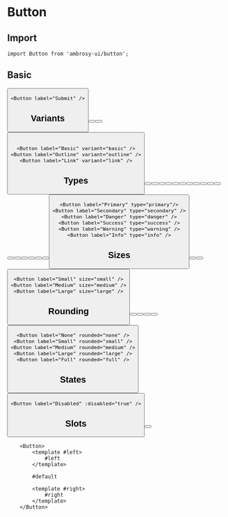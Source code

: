 <script setup>
import Button from '../src/components/Button.vue'
</script>

# Button

## Import

```vue
import Button from 'ambrosy-ui/button';
```

## Basic

<Button
    label="Submit"
/>

```vue
<Button label="Submit" />
```

## Variants

<Button
    class="mr-2"
    label="Basic"
    variant="basic"
/>
<Button
    class="mr-2"
    label="Outline"
    variant="outline"
/>
<Button
    label="Link"
    variant="link"
/>

```vue

<Button label="Basic" variant="basic" />
<Button label="Outline" variant="outline" />
<Button label="Link" variant="link" />
```

## Types

<Button class="mr-2 mb-2" label="Primary" type="primary"/>
<Button class="mr-2 mb-2" label="Secondary" type="secondary" />
<Button class="mr-2 mb-2" label="Danger" type="danger" />
<Button class="mr-2 mb-2" label="Success" type="success" />
<Button class="mr-2 mb-2" label="Warning" type="warning" />
<Button class="mr-2 mb-2" label="Info" type="info" />

<Button class="mr-2 mb-2" label="Primary" variant="outline" type="primary"/>
<Button class="mr-2 mb-2" label="Secondary" variant="outline" type="secondary" />
<Button class="mr-2 mb-2" label="Danger" variant="outline" type="danger" />
<Button class="mr-2 mb-2" label="Success" variant="outline" type="success" />
<Button class="mr-2 mb-2" label="Warning" variant="outline" type="warning" />
<Button class="mr-2 mb-2" label="Info" variant="outline" type="info" />

<Button class="mr-2 mb-2" label="Primary" variant="link" type="primary"/>
<Button class="mr-2 mb-2" label="Secondary" variant="link" type="secondary" />
<Button class="mr-2 mb-2" label="Danger" variant="link" type="danger" />
<Button class="mr-2 mb-2" label="Success" variant="link" type="success" />
<Button class="mr-2 mb-2" label="Warning" variant="link" type="warning" />
<Button class="mr-2 mb-2" label="Info" variant="link" type="info" />

```vue
<Button label="Primary" type="primary"/>
<Button label="Secondary" type="secondary" />
<Button label="Danger" type="danger" />
<Button label="Success" type="success" />
<Button label="Warning" type="warning" />
<Button label="Info" type="info" />
```

## Sizes

<Button class="mr-2" label="Small" size="small" />
<Button class="mr-2" label="Medium" size="medium" />
<Button label="Large" size="large" />

```vue
<Button label="Small" size="small" />
<Button label="Medium" size="medium" />
<Button label="Large" size="large" />
```

## Rounding

<Button class="mr-2" label="None" rounded="none" />
<Button class="mr-2" label="Small" rounded="small" />
<Button class="mr-2" label="Medium" rounded="medium" />
<Button class="mr-2" label="Large" rounded="large" />
<Button label="Full" rounded="full" />

```vue
<Button label="None" rounded="none" />
<Button label="Small" rounded="small" />
<Button label="Medium" rounded="medium" />
<Button label="Large" rounded="large" />
<Button label="Full" rounded="full" />
```

## States

<Button class="mr-2" label="Disabled" :disabled="true" />

```vue
<Button label="Disabled" :disabled="true" />
```

## Slots

<Button>
    <template #left>
        #left
    </template>
    <template #default>
        #default
    </template>
    <template #right>
        #right
    </template>
</Button>

```vue
    <Button>
        <template #left>
            #left
        </template>
    
        #default
    
        <template #right>
            #right
        </template>
    </Button>
```